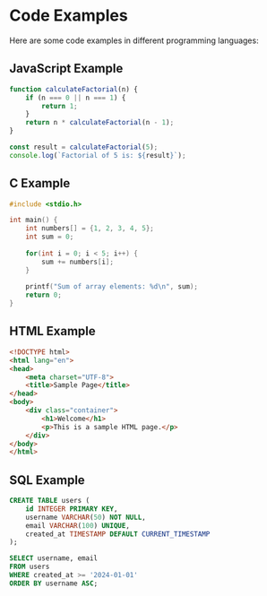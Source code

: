 # Code Examples

Here are some code examples in different programming languages\:

## JavaScript Example

```javascript
function calculateFactorial(n) {
    if (n === 0 || n === 1) {
        return 1;
    }
    return n * calculateFactorial(n - 1);
}

const result = calculateFactorial(5);
console.log(`Factorial of 5 is: ${result}`);
```

## C Example

```c
#include <stdio.h>

int main() {
    int numbers[] = {1, 2, 3, 4, 5};
    int sum = 0;
    
    for(int i = 0; i < 5; i++) {
        sum += numbers[i];
    }
    
    printf("Sum of array elements: %d\n", sum);
    return 0;
}
```

## HTML Example

```html
<!DOCTYPE html>
<html lang="en">
<head>
    <meta charset="UTF-8">
    <title>Sample Page</title>
</head>
<body>
    <div class="container">
        <h1>Welcome</h1>
        <p>This is a sample HTML page.</p>
    </div>
</body>
</html>
```

## SQL Example

```sql
CREATE TABLE users (
    id INTEGER PRIMARY KEY,
    username VARCHAR(50) NOT NULL,
    email VARCHAR(100) UNIQUE,
    created_at TIMESTAMP DEFAULT CURRENT_TIMESTAMP
);

SELECT username, email 
FROM users 
WHERE created_at >= '2024-01-01'
ORDER BY username ASC;
```